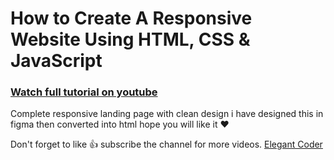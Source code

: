 # How to Create A Responsive Website Using HTML, CSS & JavaScript

### [Watch full tutorial on youtube](https://youtu.be/6-aoyvFRdEY)

Complete responsive landing page with clean design i have designed this in figma then converted into html hope you will like it ❤️

Don't forget to like 👍 subscribe the channel for more videos.
[Elegant Coder](https://www.youtube.com/channel/UCD82KIkpQ5dtQYFzxLejzGg)
